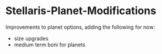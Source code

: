 # Stellaris-Planet-Modifications
Improvements to planet options, adding the following for now:

- size upgrades
- medium term boni for planets